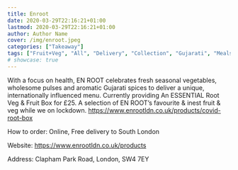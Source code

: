 ```yaml
---
title: Enroot
date: 2020-03-29T22:16:21+01:00
lastmod: 2020-03-29T22:16:21+01:00
author: Author Name
cover: /img/enroot.jpeg
categories: ["Takeaway"]
tags: ["Fruit+Veg", "All", "Delivery", "Collection", "Gujarati", "Meals"]
# showcase: true
---
```

With a focus on health, EN ROOT celebrates fresh seasonal vegetables, wholesome pulses and aromatic Gujarati spices to deliver a unique, internationally influenced menu.  Currently providing An ESSENTIAL Root Veg & Fruit Box for £25. A selection of EN ROOT’s favourite & inest fruit & veg while we on lockdown.  https://www.enrootldn.co.uk/products/covid-root-box

How to order: Online, Free delivery to South London

Website: https://www.enrootldn.co.uk/products

Address: Clapham Park Road, London, SW4 7EY				 
